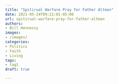 ```yaml
---
title: "Spitirual Warfare Pray for Father Altman"
date: 2021-05-24T09:21:01-05:00
url: spitirual-warfare-pray-for-father-altman
authors: 
- Bill Hennessy
images: 
- /images/
categories: 
- Politics
- Faith
- Living
tags: 
- tag1
draft: true

---
```


